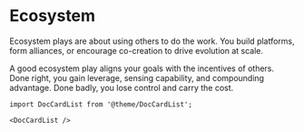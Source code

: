 # Ecosystem

Ecosystem plays are about using others to do the work. You build platforms, form alliances, or encourage co-creation to drive evolution at scale.

A good ecosystem play aligns your goals with the incentives of others. Done right, you gain leverage, sensing capability, and compounding advantage. Done badly, you lose control and carry the cost.

```mdx-code-block
import DocCardList from '@theme/DocCardList';

<DocCardList />
```
